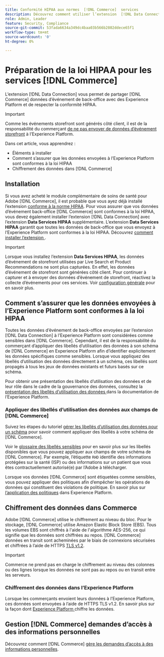 ```yaml
---
title: Conformité HIPAA aux normes  [!DNL Commerce]  services
description: Découvrez comment utiliser l’extension  [!DNL Data Connection]  pour partager  [!DNL Commerce]  données avec des Experience Platform et maintenir la conformité à la loi HIPAA.
role: Admin, Leader
feature: Security, Compliance
source-git-commit: 53fada6634a349dc4baa03b566b2802ddece65f1
workflow-type: tm+mt
source-wordcount: '0'
ht-degree: 0%

---
```


# Préparation de la loi HIPAA pour les services [!DNL Commerce]

L’extension [!DNL Data Connection] vous permet de partager [!DNL Commerce] données d’événement de back-office avec des Experience Platform et de respecter la conformité HIPAA.

>[!IMPORTANT]
>
>Comme les événements storefront sont générés côté client, il est de la responsabilité du commerçant [de ne pas envoyer de données d’événement storefront](connect-data.md#data-collection) à l’Experience Platform.

Dans cet article, vous apprendrez :

- Éléments à installer
- Comment s’assurer que les données envoyées à l’Experience Platform sont conformes à la loi HIPAA
- Chiffrement des données dans [!DNL Commerce]

## Installation

Si vous avez acheté le module complémentaire de soins de santé pour Adobe [!DNL Commerce], il est probable que vous ayez déjà installé l’extension [ conforme à la norme HIPAA](https://experienceleague.adobe.com/en/docs/commerce-admin/start/compliance/hipaa-ready-service/overview#installation). Pour vous assurer que vos données d’événement back-office [!DNL Commerce] sont conformes à la loi HIPAA, vous devez également installer l’extension [!DNL Data Connection] avec l’extension **Data Services HIPAA** supplémentaire. L’extension **Data Services HIPAA** garantit que toutes les données de back-office que vous envoyez à l’Experience Platform sont conformes à la loi HIPAA. Découvrez [ comment installer l’extension ](install.md#install-the-data-services-hipaa-extension).

>[!IMPORTANT]
>
>Lorsque vous installez l’extension **Data Services HIPAA**, les données d’événement de storefront utilisées par Live Search et Product Recommendations ne sont plus capturées. En effet, les données d’événement de storefront sont générées côté client. Pour continuer à capturer et à envoyer des données d’événement de storefront, réactivez la collecte d’événements pour ces services. Voir [configuration générale](https://experienceleague.adobe.com/en/docs/commerce-admin/config/general/general.html#data-services) pour en savoir plus.

## Comment s’assurer que les données envoyées à l’Experience Platform sont conformes à la loi HIPAA

Toutes les données d’événement de back-office envoyées par l’extension [!DNL Data Connection] à l’Experience Platform sont considérées comme sensibles dans [!DNL Commerce]. Cependant, il est de la responsabilité du commerçant d’appliquer des libellés d’utilisation des données à son schéma de [!DNL Commerce] en Experience Platform afin d’identifier explicitement les données spécifiques comme sensibles. Lorsque vous appliquez des libellés d’utilisation des données directement à un schéma, ces libellés sont propagés à tous les jeux de données existants et futurs basés sur ce schéma.

Pour obtenir une présentation des libellés d’utilisation des données et de leur rôle dans le cadre de la gouvernance des données, consultez la [ présentation des libellés d’utilisation des données ](https://experienceleague.adobe.com/en/docs/experience-platform/data-governance/labels/overview) dans la documentation de l’Experience Platform.

### Appliquer des libellés d’utilisation des données aux champs de [!DNL Commerce]

Suivez les étapes du tutoriel [gérer les libellés d’utilisation des données pour un schéma](https://experienceleague.adobe.com/en/docs/experience-platform/xdm/tutorials/labels) pour savoir comment appliquer des libellés à votre schéma de [!DNL Commerce].

Voir le [glossaire des libellés sensibles](https://experienceleague.adobe.com/en/docs/experience-platform/data-governance/labels/reference#sensitive) pour en savoir plus sur les libellés disponibles que vous pouvez appliquer aux champs de votre schéma de [!DNL Commerce]. Par exemple, l’étiquette `RHD` identifie des informations protégées sur la santé (ISP) ou des informations sur un patient que vous êtes contractuellement autorisé(e) par l’Adobe à télécharger.

Lorsque vos données [!DNL Commerce] sont étiquetées comme sensibles, vous pouvez appliquer des politiques afin d’empêcher les opérations de données qui constituent des violations de politique. En savoir plus sur [l’application des politiques](https://experienceleague.adobe.com/en/docs/experience-platform/data-governance/enforcement/overview) dans Experience Platform.

## Chiffrement des données dans Commerce

Adobe [!DNL Commerce] utilise le chiffrement au niveau du bloc. Pour le stockage, [!DNL Commerce] utilise Amazon Elastic Block Store (EBS). Tous les volumes EBS sont chiffrés à l&#39;aide de l&#39;algorithme AES-256, ce qui signifie que les données sont chiffrées au repos. [!DNL Commerce] données en transit sont acheminées par le biais de connexions sécurisées et chiffrées à l’aide de HTTPS [TLS v1.2](https://datatracker.ietf.org/doc/html/rfc5246).

>[!IMPORTANT]
>
>Commerce ne prend pas en charge le chiffrement au niveau des colonnes ou des lignes lorsque les données ne sont pas au repos ou en transit entre les serveurs.

### Chiffrement des données dans l’Experience Platform

Lorsque les commerçants envoient leurs données à l’Experience Platform, ces données sont envoyées à l’aide de HTTPS TLS v1.2. En savoir plus sur la façon dont [Experience Platform ](https://experienceleague.adobe.com/en/docs/experience-platform/landing/governance-privacy-security/encryption) chiffre les données.

## Gestion [!DNL Commerce] demandes d’accès à des informations personnelles

Découvrez comment [!DNL Commerce] [gère les demandes d’accès à des informations personnelles](handle-privacy-request.md).
